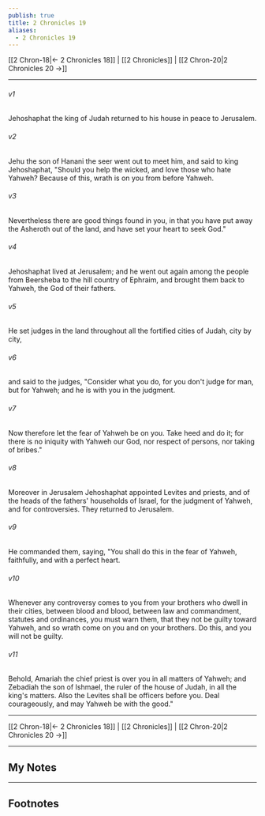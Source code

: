 ```yaml
---
publish: true
title: 2 Chronicles 19
aliases:
  - 2 Chronicles 19
---
```


[[2 Chron-18|← 2 Chronicles 18]] | [[2 Chronicles]] | [[2 Chron-20|2 Chronicles 20 →]]
***



###### v1 
Jehoshaphat the king of Judah returned to his house in peace to Jerusalem. 

###### v2 
Jehu the son of Hanani the seer went out to meet him, and said to king Jehoshaphat, "Should you help the wicked, and love those who hate Yahweh? Because of this, wrath is on you from before Yahweh. 

###### v3 
Nevertheless there are good things found in you, in that you have put away the Asheroth out of the land, and have set your heart to seek God." 

###### v4 
Jehoshaphat lived at Jerusalem; and he went out again among the people from Beersheba to the hill country of Ephraim, and brought them back to Yahweh, the God of their fathers. 

###### v5 
He set judges in the land throughout all the fortified cities of Judah, city by city, 

###### v6 
and said to the judges, "Consider what you do, for you don't judge for man, but for Yahweh; and he is with you in the judgment. 

###### v7 
Now therefore let the fear of Yahweh be on you. Take heed and do it; for there is no iniquity with Yahweh our God, nor respect of persons, nor taking of bribes." 

###### v8 
Moreover in Jerusalem Jehoshaphat appointed Levites and priests, and of the heads of the fathers' households of Israel, for the judgment of Yahweh, and for controversies. They returned to Jerusalem. 

###### v9 
He commanded them, saying, "You shall do this in the fear of Yahweh, faithfully, and with a perfect heart. 

###### v10 
Whenever any controversy comes to you from your brothers who dwell in their cities, between blood and blood, between law and commandment, statutes and ordinances, you must warn them, that they not be guilty toward Yahweh, and so wrath come on you and on your brothers. Do this, and you will not be guilty. 

###### v11 
Behold, Amariah the chief priest is over you in all matters of Yahweh; and Zebadiah the son of Ishmael, the ruler of the house of Judah, in all the king's matters. Also the Levites shall be officers before you. Deal courageously, and may Yahweh be with the good."

***
[[2 Chron-18|← 2 Chronicles 18]] | [[2 Chronicles]] | [[2 Chron-20|2 Chronicles 20 →]]

---
## My Notes

---
## Footnotes